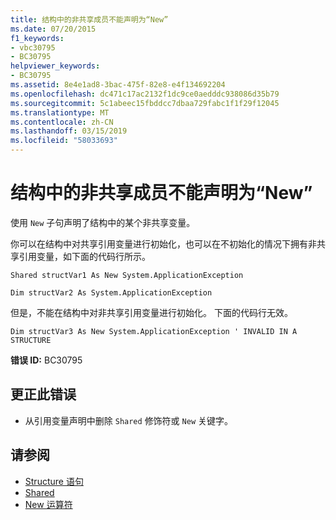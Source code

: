 ```yaml
---
title: 结构中的非共享成员不能声明为“New”
ms.date: 07/20/2015
f1_keywords:
- vbc30795
- BC30795
helpviewer_keywords:
- BC30795
ms.assetid: 8e4e1ad8-3bac-475f-82e8-e4f134692204
ms.openlocfilehash: dc471c17ac2132f1dc9ce0aedddc938086d35b79
ms.sourcegitcommit: 5c1abeec15fbddcc7dbaa729fabc1f1f29f12045
ms.translationtype: MT
ms.contentlocale: zh-CN
ms.lasthandoff: 03/15/2019
ms.locfileid: "58033693"
---
```

# <a name="non-shared-members-in-a-structure-cannot-be-declared-new"></a>结构中的非共享成员不能声明为“New”
使用 `New` 子句声明了结构中的某个非共享变量。  
  
 你可以在结构中对共享引用变量进行初始化，也可以在不初始化的情况下拥有非共享引用变量，如下面的代码行所示。  
  
 `Shared structVar1 As New System.ApplicationException`  
  
 `Dim structVar2 As System.ApplicationException`  
  
 但是，不能在结构中对非共享引用变量进行初始化。 下面的代码行无效。  
  
 `Dim structVar3 As New System.ApplicationException ' INVALID IN A STRUCTURE`  
  
 **错误 ID:** BC30795  
  
## <a name="to-correct-this-error"></a>更正此错误  
  
-   从引用变量声明中删除 `Shared` 修饰符或 `New` 关键字。  
  
## <a name="see-also"></a>请参阅

- [Structure 语句](../../visual-basic/language-reference/statements/structure-statement.md)
- [Shared](../../visual-basic/language-reference/modifiers/shared.md)
- [New 运算符](../../visual-basic/language-reference/operators/new-operator.md)
